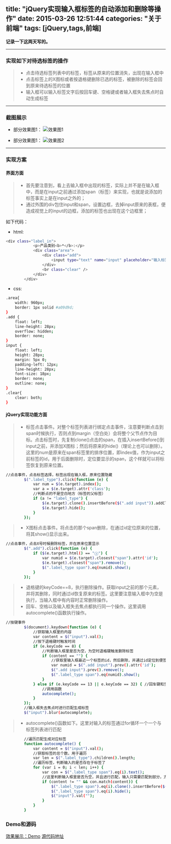 title: "jQuery实现输入框标签的自动添加和删除等操作"
date: 2015-03-26 12:51:44
categories: "关于前端"
tags: [jQuery,tags,前端]
---
**记录一下这两天写的。**

------
### 实现如下对待选标签的操作 ###

> * 点击待选标签列表中的标签，标签从原来的位置消失，出现在输入框中
> * 点击标签上的X图标或者按退格键删除已选的标签，被删除的标签会回到原来待选标签的位置
> * 输入框可以输入标签文字后按回车键、空格键或者输入框失去焦点时自动生成标签

<!--more-->

------
### 截图展示 ###
* 部分效果图1：
![效果图1](http://7xi86v.com1.z0.glb.clouddn.com/tags1.jpg)

* 部分效果图1：
![效果图2](http://7xi86v.com1.z0.glb.clouddn.com/tags2.jpg)

------
### 实现方案 ###
#### 界面方面 ####
> * 首先要注意到，看上去输入框中出现的标签，实际上并不是在输入框中，而是在input之前通过添加span（标签）来实现，也就是说添加的标签事实上是在input之外的；
> * 通过外围的div包住input和span，设置边框，去掉input原来的表框，便造成视觉上的input的边框，添加的标签也出现在这个边框里；

如下代码：
* html:
``` bash
<div class="label_in">
            <p>产品类别<b>*</b>:</p>
            <div class="area">
                <div class="add">
                    <input type="text" name="input" placeholder="输入标签..." />
                </div>
                <br class="clear" />
            </div>
        </div>
```
* css:
``` bash
.area{
    width: 960px;
    border: 1px solid #a09d9d;
}
.add {
    float: left;
    line-height: 28px;
    overflow: hidden;
    border: none;
}
input {
    float: left;
    height: 28px;
    margin: 5px 0;
    padding-left: 12px;
    line-height: 28px;
    font-size: 18px;
    border: none;
    outline: none;
}
.clear{
    clear: both;
}
```
#### jQuery实现功能方面 ####
> * 标签点击事件。对整个标签列表进行绑定点击事件，注意要判断点击到span时候执行，否则点到margin（空白处）会将整个父节点作为目标。点击标签时，先复制clone()点击的span，在插入insertBefore()到input之前，并添加X图标；然后将原来的hide()（理论上也可以删除）。这里的num是原来在span标签里的排序位置，即index值，作为input之前标签的id，用于后面删除时，定位要显示的span，这个样就可以将标签恢复到原来位置。

``` bash
//点击事件，点击标签选择，标签出现在输入框，原来位置隐藏
        $(".label_type").click(function (e) {
            var num = $(e.target).index();
            var a = $(e.target).attr('class');
            //判断点的不是空白地方（标签的父标签）
            if (a != "label_type") {
                $(e.target).clone().insertBefore($(".add input")).addClass("ad").attr('id', num).append("<b class='close'>ⓧ</b>");
                $(e.target).hide();
            }
        });
```
> * X图标点击事件。将点击的那个span删除，在通过id定位原来的位置，将其show()显示出来。

``` bash
//点击事件，点击X号时候删除标签，并在原来位置显示
        $(".add").click(function (e) {
            if ($(e.target).html() == "ⓧ") {
                var numid = $(e.target).closest("span").attr('id');
                $(e.target).closest("span").remove();
                $(".label_type span").eq(numid).show();
            }
        });
```

> * 退格键的keyCode==8，执行删除操作。获取input之前的那个元素，并将其删除，同时通过id恢复原来的标签。这里要注意输入框中为空是执行，当输入框中有内容时正常删除操作。
> * 回车、空格以及输入框失去焦点都执行同一个操作。这里调用autocomplete()函数执行操作。

``` bash
//按键事件
        $(document).keydown(function (e) {
            //获取输入框里的内容
            var content = $("input").val();
            //按下退格键时触发时间
            if (e.keyCode == 8) {
                //判断输入框里是否为空，为空时退格键触发删除标签
                if (content == "") {
                    //获取里输入框最近一个标签的id，然后删除，并通过id定位到便签原来的位置并显示出来
                    var numid = $(".add input").prev().attr('id');
                    $(".add input").prev().remove();
                    $(".label_type span").eq(numid).show();
                }
            } else if (e.keyCode == 13 || e.keyCode == 32) { //回车键和空格键事件
                //调用函数
                autocomplete();
            }
        });
        //输入框失去焦点时进行匹配生成标签
        $("input").blur(autocomplete);
```

> * autocomplete()函数如下。这里对输入的标签通过for循环一个一个与标签列表进行匹配

``` bash
        //遍历匹配生成对应标签
        function autocomplete() {
            var content = $("input").val();
            //获取标签的总个数，用于遍历
            var len = $(".label_type").children().length;
            //遍历标签，判断输入的是否存在于标签了
            for (var i = 0; i < len; i++) {
                var con = $(".label_type span").eq(i).text();
                //这里判断输入框里是否为空，并且进行匹配，输入只需要匹配到部分，方便输入
                if (content != "" && con.match(content)) {
                    $(".label_type span").eq(i).clone().insertBefore($(".add input")).addClass("ad").attr('id', i).append("<b class='close'>ⓧ</b>");
                    $(".label_type span").eq(i).hide();
                    $("input").val("");
                }
            }
        }
```
### Demo和源码 ###
[效果展示：Demo](http://calltesting.sinaapp.com/tags/tags.html)
[源代码地址](https://github.com/hhking/Label_operation)